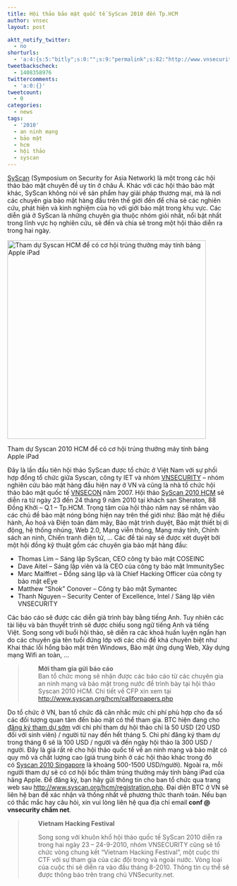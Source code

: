 ```yaml
---
title: Hội thảo bảo mật quốc tế SyScan 2010 đến Tp.HCM
author: vnsec
layout: post

aktt_notify_twitter:
  - no
shorturls:
  - 'a:4:{s:5:"bitly";s:0:"";s:9:"permalink";s:82:"http://www.vnsecurity.net/2010/05/hoi-thao-bao-mat-quoc-te-syscan-2010-den-tp-hcm/";s:7:"tinyurl";s:26:"http://tinyurl.com/35h49ma";s:4:"isgd";s:18:"http://is.gd/eBZEk";}'
tweetbackscheck:
  - 1408358976
twittercomments:
  - 'a:0:{}'
tweetcount:
  - 0
categories:
  - news
tags:
  - '2010'
  - an ninh mạng
  - bảo mật
  - hcm
  - hội thảo
  - syscan
---
```

<a href="http://www.syscan.org/" target="_blank">SyScan</a> (Symposium on Security for Asia Network) là một trong các hội thảo bảo mật chuyên đề uy tín ở châu Á. Khác với các hội thảo bảo mật khác, SyScan không nói về sản phẩm hay giải pháp thương mại, mà là nơi các chuyên gia bảo mật hàng đầu trên thế giới đến để chia sẻ các nghiên cứu, phát hiện và kinh nghiệm của họ với giới bảo mật trong khu vực. Các diễn giả ở SyScan là những chuyên gia thuộc nhóm giỏi nhất, nổi bật nhất trong lĩnh vực họ nghiên cứu, sẽ đến và chia sẻ trong một hội thảo diễn ra trong hai ngày.

<div style="width: 460px" class="wp-caption aligncenter">
  <a href="http://www.syscan.org/hcm/registration.php" target="_blank"><img class=" " title="Tham gia Syscan HCM để có cơ hội trúng thưởng máy tính bảng Apple iPad" src="/wp/storage/uploads/2010/05/announce_ipad.jpg" alt="Tham dự Syscan HCM để có cơ hội trúng thưởng máy tính bảng Apple iPad" width="450" /></a><p class="wp-caption-text">
    Tham dự Syscan 2010 HCM để có cơ hội trúng thưởng máy tính bảng Apple iPad
  </p>
</div>

Đây là lần đầu tiên hội thảo SyScan được tổ chức ở Việt Nam với sự phối hợp đồng tổ chức giữa Syscan, công ty IET và nhóm <a href="http://www.vnsecurity.net/" target="_self">VNSECURITY</a> &#8211; nhóm nghiên cứu bảo mật hàng đầu hiện nay ở VN và cũng là nhà tổ chức hội thảo bảo mật quốc tế <a href="http://conf.vnsecurity.net" target="_blank">VNSECON</a> năm 2007. Hội thảo [SyScan 2010 HCM][1] sẽ diễn ra từ ngày 23 đến 24 tháng 9 năm 2010 tại khách sạn Sheraton, 88 Đồng Khởi &#8211; Q.1 &#8211; Tp.HCM. Trọng tâm của hội thảo năm nay sẽ nhắm vào các chủ đề bảo mật nóng bỏng hiện nay trên thế giới như: Bảo mật hệ điều hành, Ảo hoá và Điện toán đám mây, Bảo mật trình duyệt, Bảo mật thiết bị di động, hệ thống nhúng, Web 2.0, Mạng viễn thông, Mạng máy tính, Chính sách an ninh, Chiến tranh điện tử, &#8230; Các đề tài này sẽ được xét duyệt bởi một hội đồng kỹ thuật gồm các chuyên gia bảo mật hàng đầu:

<ul type="DISC">
  <li>
    Thomas Lim &#8211; Sáng lập SyScan, CEO công ty bảo mật COSEINC
  </li>
  <li>
    Dave Aitel &#8211; Sáng lập viên và là CEO của công ty bảo mật ImmunitySec
  </li>
  <li>
    Marc Maiffret &#8211; Đồng sáng lập và là Chief Hacking Officer của công ty bảo mật eEye
  </li>
  <li>
    Matthew &#8220;Shok&#8221; Conover &#8211; Công ty bảo mật Symantec
  </li>
  <li>
    Thanh Nguyen &#8211; Security Center of Excellence, Intel / Sáng lập viên VNSECURITY
  </li>
</ul>

Các báo cáo sẽ được các diễn giả trình bày bằng tiếng Anh. Tuy nhiên các tài liệu và bản thuyết trình sẽ được chiếu song ngữ tiếng Anh và tiếng Việt. Song song với buổi hội thảo, sẽ diễn ra các khoá huấn luyện ngắn hạn do các chuyên gia tên tuổi đứng lớp với các chủ đề khá chuyên biệt như Khai thác lỗi hổng bảo mật trên Windows, Bảo mật ứng dụng Web, Xây dựng mạng Wifi an toàn, &#8230;

> <p style="padding-left: 30px">
>   <strong>Mời tham gia gửi báo cáo</strong><br /> Ban tổ chức mong sẽ nhận được các báo cáo từ các chuyên gia an ninh mạng và bảo mật trong nước để trình bày tại hội thảo Syscan 2010 HCM. Chi tiết về CFP xin xem tại <a href="http://www.syscan.org/hcm/callforpapers.php" target="_blank">http://www.syscan.org/hcm/callforpapers.php </a>
> </p>

Do tổ chức ở VN, ban tổ chức đã cân nhắc mức chi phí phù hợp cho đa số các đối tượng quan tâm đến bảo mật có thể tham gia. BTC hiện đang cho <a href="http://www.syscan.org/hcm/registration.php" target="_blank">đăng ký tham dự sớm</a> với chi phí tham dự hội thảo chỉ là 50 USD (20 USD đối với sinh viên) / người từ nay đến hết tháng 5. Chi phí đăng ký tham dự trong tháng 6 sẽ là 100 USD / người và đến ngày hội thảo là 300 USD / người. Đây là giá rất rẻ cho hội thảo quốc tế về an ninh mạng và bảo mật có quy mô và chất lượng cao (giá trung bình ở các hội thảo khác trong đó có [Syscan 2010 Singapore][2] là khoảng 500-1500 USD/người). Ngoài ra, mỗi người tham dự sẽ có cơ hội bốc thăm trúng thưởng máy tính bảng iPad của hãng Apple. Để đăng ký, bạn hãy gửi thông tin cho ban tổ chức qua trang web sau <a href="http://www.syscan.org/hcm/registration.php" target="_blank">http://www.syscan.org/hcm/registration.php</a>. Đại diện BTC ở VN sẽ liên hệ bạn để xác nhận và thống nhất về phương thức thanh toán. Nếu bạn có thắc mắc hay câu hỏi, xin vui lòng liên hệ qua địa chỉ email **conf @ vnsecurity chấm net**.

> <p style="padding-left: 30px">
>   <strong>Vietnam Hacking Festival</strong>
> </p>
> 
> <p style="padding-left: 30px">
>   Song song với khuôn khổ hội thảo quốc tế SyScan 2010 diễn ra trong hai ngày 23 &#8211; 24-9-2010, nhóm VNSECURITY cũng sẽ tổ chức vòng chung kết &#8220;Vietnam Hacking Festival&#8221;, một cuộc thi CTF với sự tham gia của các đội trong và ngoài nước. Vòng loại của cuộc thi sẽ diễn ra vào đầu tháng 8-2010. Thông tin cụ thể sẽ được thông báo trên trang chủ VNSecurity.net.
> </p>

 [1]: http://www.syscan.org/hcm/index.php
 [2]: http://www.syscan.org/Sg/registration.html